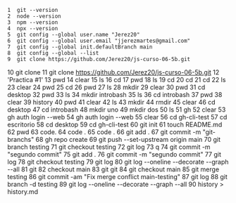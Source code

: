     1  git --version
    2  node --version
    3  npm --version
    4  npx --version
    5  git config --global user.name "Jerez20"
    6  git config --global user.email "jjerezmartes@gmail.com"
    7  git config --global init.defaultBranch main
    8  git config --global --list
    9  git clone https://github.com/Jerez20/js-curso-06-5b.git
   10  git clone
   11  git clone https://github.com/Jerez20/js-curso-06-5b.git
   12  'Practica #1'
   13  pwd
   14  clear
   15  ls
   16  cd
   17  pwd
   18  ls
   19  cd
   20  cd
   21  cd
   22  ls
   23  clear
   24  pwd
   25  cd
   26  pwd
   27  ls
   28  mkdir
   29  clear
   30  pwd
   31  cd desktop
   32  pwd
   33  ls
   34  mkdir introbash
   35  ls
   36  cd introbash
   37  pwd
   38  clear
   39  history
   40  pwd
   41  clear
   42  ls
   43  mkdir
   44  rmdir
   45  clear
   46  cd desktop
   47  cd introbash
   48  mkdir uno
   49  mkdir dos
   50  ls
   51  gh
   52  clear
   53  gh auth login --web
   54  gh auth login --web
   55  clear
   56  cd gh-cli-test
   57  cd escritorio
   58  cd desktop
   59  cd gh-cli-test
   60  git init
   61  touch README.md
   62  pwd
   63  code.
   64  code .
   65  code .
   66  git add .
   67  git commit -m "git-branchs"
   68  gh repo create
   69  git push --set-upstream origin main
   70  git branch testing
   71  git checkout testing
   72  git log
   73  q
   74  git commit -m "segundo commit"
   75  git add .
   76  git commit -m "segundo commit"
   77  git log
   78  git checkout testing
   79  git log
   80  git log --oneline --decorate --graph --all
   81  git
   82  checkout main
   83  git git
   84  git checkout main
   85  git merge testing
   86  git commit -am "Fix merge conflict main-testing"
   87  git log
   88  git branch -d testing
   89  git log --oneline --decorate --graph --all
   90  history > history.md
